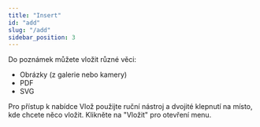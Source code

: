 ```yaml
---
title: "Insert"
id: "add"
slug: "/add"
sidebar_position: 3
---
```


Do poznámek můžete vložit různé věci:

* Obrázky (z galerie nebo kamery)
* PDF
* SVG

Pro přístup k nabídce Vlož použijte ruční nástroj a dvojité klepnutí na místo, kde chcete něco vložit. Klikněte na "Vložit" pro otevření menu.
